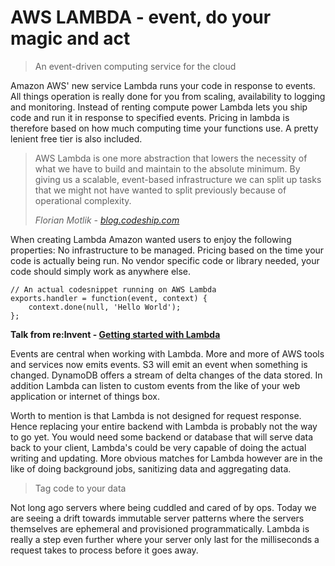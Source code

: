 # AWS LAMBDA - event, do your magic and act

> An event-driven computing service for the cloud

Amazon AWS' new service Lambda runs your code in response to events. All things operation is really done for you from scaling, availability to logging and monitoring. Instead of renting compute power Lambda lets you ship code and run it in response to specified events. Pricing in lambda is therefore based on how much computing time your functions use. A pretty lenient free tier is also included.

<!-- -->
>AWS Lambda is one more abstraction that lowers the necessity of what we have to build and maintain to the absolute minimum. By giving us a scalable, event-based infrastructure we can split up tasks that we might not have wanted to split previously because of operational complexity.
>
> *Florian Motlik - [blog.codeship.com](http://blog.codeship.com/aws-lambda-introduction/?utm_source=CodeshipNewsletter&utm_medium=newsletter&utm_campaign=AWS)*


When creating Lambda Amazon wanted users to enjoy the following properties: No infrastructure to be managed. Pricing based on the time your code is actually being run. No vendor specific code or library needed, your code should simply work as anywhere else.

    // An actual codesnippet running on AWS Lambda
    exports.handler = function(event, context) {
        context.done(null, 'Hello World');
    };


**Talk from re:Invent - [Getting started with Lambda](https://www.youtube.com/watch?v=UFj27laTWQA)**

Events are central when working with Lambda. More and more of AWS tools and services now emits events. S3 will emit an event when something is changed. DynamoDB offers a stream of delta changes of the data stored. In addition Lambda can listen to custom events from the like of your web application or internet of things box.

Worth to mention is that Lambda is not designed for request response. Hence replacing your entire backend with Lambda is probably not the way to go yet. You would need some backend or database that will serve data back to your client, Lambda's could be very capable of doing the actual writing and updating. More obvious matches for Lambda however are in the like of doing background jobs, sanitizing data and aggregating data.  

<!-- -->
> Tag code to your data

Not long ago servers where being cuddled and cared of by ops. Today we are seeing a drift towards immutable server patterns where the servers themselves are ephemeral and provisioned programmatically. Lambda is really a step even further where your server only last for the milliseconds a request takes to process before it goes away.
